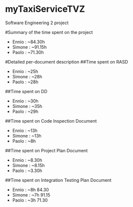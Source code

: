 # myTaxiServiceTVZ
Software Engineering 2 project

#Summary of the time spent on the project
* Ennio : ~84.30h
* Simone : ~91.15h
* Paolo : ~71.30h

#Detailed per-document description
##Time spent on RASD
* Ennio : ~25h
* Simone : ~28h
* Paolo : ~28h

##Time spent on DD
* Ennio : ~30h
* Simone : ~35h
* Paolo : ~29h

##Time spent on Code Inspection Document 
* Ennio : ~13h
* Simone : ~13h
* Paolo : ~8h

##Time spent on Project Plan Document 
* Ennio : ~8.30h
* Simone : ~8.15h
* Paolo : ~3.30h

##Time spent on Integration Testing Plan Document 
* Ennio : ~8h 84.30
* Simone : ~7h 91.15
* Paolo : ~3h 71.30
